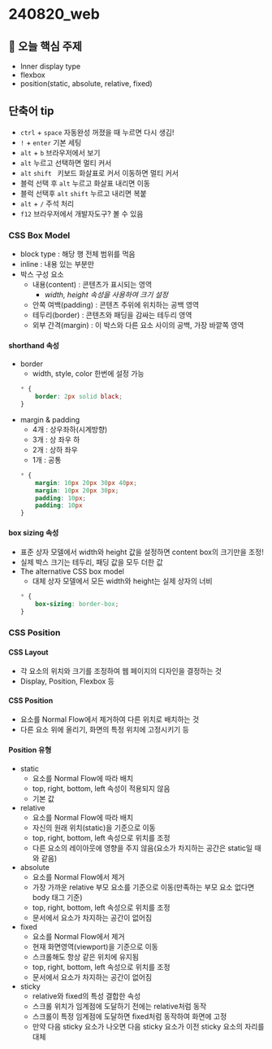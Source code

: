 # 240820_web

## 📌 오늘 핵심 주제
- Inner display type
- flexbox
- position(static, absolute, relative, fixed)

## 단축어 tip
- `ctrl` + `space` 자동완성 꺼졌을 때 누르면 다시 생김!
- `!` + `enter` 기본 세팅
- `alt` + `b` 브라우저에서 보기
- `alt` 누르고 선택하면 멀티 커서
- `alt` `shift ` 키보드 화살표로 커서 이동하면 멀티 커서
- 블럭 선택 후 `alt` 누르고 화살표 내리면 이동
- 블럭 선택후 `alt` `shift` 누르고 내리면 복붙
- `alt` + `/` 주석 처리
- `f12` 브라우저에서 개발자도구? 볼 수 있음

### CSS Box Model
- block type : 해당 행 전체 범위를 먹음
- inline : 내용 있는 부분만
- 박스 구성 요소
    - 내용(content) : 콘텐츠가 표시되는 영역
        - *width, height 속성을 사용하여 크기 설정*
    - 안쪽 여백(padding) : 콘텐츠 주위에 위치하는 공백 영역
    - 테두리(border) : 콘텐츠와 패딩을 감싸는 테두리 영역
    - 외부 간격(margin) : 이 박스와 다른 요소 사이의 공백, 가장 바깥쪽 영역

#### shorthand 속성
- border
    - width, style, color 한번에 설정 가능
    ```css
    * {
        border: 2px solid black;
    }
    ```
- margin & padding
    - 4개 : 상우좌하(시계방향)
    - 3개 : 상 좌우 하
    - 2개 : 상하 좌우
    - 1개 : 공통
    ```css
    * {
        margin: 10px 20px 30px 40px;
        margin: 10px 20px 30px;
        padding: 10px;
        padding: 10px
    }
    ```

#### box sizing 속성
- 표준 상자 모델에서 width와 height 값을 설정하면 content box의 크기만을 조정!
- 실제 박스 크기는 테두리, 패딩 값을 모두 더한 값
- The alternative CSS box model
    - 대체 상자 모델에서 모든 width와 height는 실제 상자의 너비
    ```css
    * {
        box-sizing: border-box;
    }
    ```

### CSS Position

#### CSS Layout
- 각 요소의 위치와 크기를 조정하여 웹 페이지의 디자인을 결정하는 것
- Display, Position, Flexbox 등

#### CSS Position
- 요소를 Normal Flow에서 제거하여 다른 위치로 배치하는 것
- 다른 요소 위에 올리기, 화면의 특정 위치에 고정시키기 등

#### Position 유형
- static
    - 요소를 Normal Flow에 따라 배치
    - top, right, bottom, left 속성이 적용되지 않음
    - 기본 값
- relative
    - 요소를 Normal Flow에 따라 배치
    - 자신의 원래 위치(static)을 기준으로 이동
    - top, right, bottom, left 속성으로 위치를 조정
    - 다른 요소의 레이아웃에 영향을 주지 않음(요소가 차지하는 공간은 static일 때와 같음)
- absolute
    - 요소를 Normal Flow에서 제거
    - 가장 가까운 relative 부모 요소를 기준으로 이동(만족하는 부모 요소 없다면 body 태그 기준)
    - top, right, bottom, left 속성으로 위치를 조정
    - 문서에서 요소가 차지하는 공간이 없어짐
- fixed
    - 요소를 Normal Flow에서 제거
    - 현재 화면영역(viewport)을 기준으로 이동
    - 스크롤해도 항상 같은 위치에 유지됨
    - top, right, bottom, left 속성으로 위치를 조정
    - 문서에서 요소가 차지하는 공간이 없어짐
- sticky
    - relative와 fixed의 특성 결합한 속성
    - 스크롤 위치가 임계점에 도달하기 전에는 relative처럼 동작
    - 스크롤이 특정 임계점에 도달하면 fixed처럼 동작하여 화면에 고정
    - 만약 다음 sticky 요소가 나오면 다음 sticky 요소가 이전 sticky 요소의 자리를 대체
